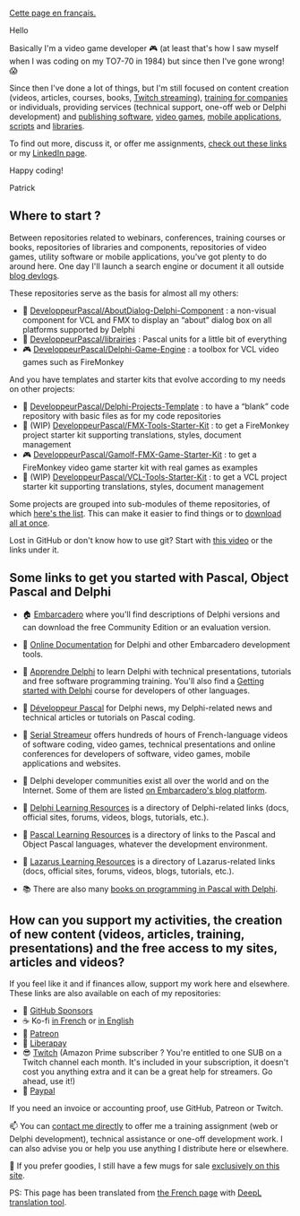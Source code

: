 [Cette page en français.](LISEZMOI.md)

Hello

Basically I'm a video game developer :video_game: (at least that's how I saw myself when I was coding on my TO7-70 in 1984) but since then I've gone wrong! :scream:

Since then I've done a lot of things, but I'm still focused on content creation (videos, articles, courses, books, [Twitch streaming](https://www.twitch.tv/patrickpremartin)), [training for companies](https://olfsoftware.fr/c/_20-formation.html) or individuals, providing services (technical support, one-off web or Delphi development) and [publishing software](https://olfsoftware.fr/c/_1_-logiciels-et-utilitaires.html), [video games](https://gamolf.fr), [mobile applications](https://olfsoftware.fr/c/_13-applications-mobiles.html), [scripts](https://olfsoftware.fr/c/_10-scripts.html) and [libraries](https://olfsoftware.fr/c/_12-librairies-et-composants-delphi.html).

To find out more, discuss it, or offer me assignments, [check out these links](https://vasur.fr/gravatar) or my [LinkedIn page](https://www.linkedin.com/in/patrickpremartin/).

Happy coding!

Patrick

## Where to start ?

Between repositories related to webinars, conferences, training courses or books, repositories of libraries and components, repositories of video games, utility software or mobile applications, you've got plenty to do around here. One day I'll launch a search engine or document it all outside [blog devlogs](https://developpeur-pascal.fr/devlog.html).

These repositories serve as the basis for almost all my others:

* :speech_balloon: [DeveloppeurPascal/AboutDialog-Delphi-Component](https://github.com/DeveloppeurPascal/AboutDialog-Delphi-Component) : a non-visual component for VCL and FMX to display an “about” dialog box on all platforms supported by Delphi
* :file_folder: [DeveloppeurPascal/librairies](https://github.com/DeveloppeurPascal/librairies) : Pascal units for a little bit of everything
* :video_game: [DeveloppeurPascal/Delphi-Game-Engine](https://github.com/DeveloppeurPascal/Delphi-Game-Engine) : a toolbox for VCL video games such as FireMonkey

And you have templates and starter kits that evolve according to my needs on other projects:

* :runner: [DeveloppeurPascal/Delphi-Projects-Template](https://github.com/DeveloppeurPascal/Delphi-Projects-Template) : to have a “blank” code repository with basic files as for my code repositories
* :construction_worker: (WIP) [DeveloppeurPascal/FMX-Tools-Starter-Kit](https://github.com/DeveloppeurPascal/FMX-Tools-Starter-Kit) : to get a FireMonkey project starter kit supporting translations, styles, document management
* :video_game: [DeveloppeurPascal/Gamolf-FMX-Game-Starter-Kit](https://github.com/DeveloppeurPascal/Gamolf-FMX-Game-Starter-Kit) : to get a FireMonkey video game starter kit with real games as examples
* :construction_worker: (WIP) [DeveloppeurPascal/VCL-Tools-Starter-Kit](https://github.com/DeveloppeurPascal/VCL-Tools-Starter-Kit) : to get a VCL project starter kit supporting translations, styles, document management

Some projects are grouped into sub-modules of theme repositories, of which [here's the list](https://github.com/DeveloppeurPascal?tab=repositories&q=pack&type=&language=&sort=). This can make it easier to find things or to [download all at once](https://github.com/DeveloppeurPascal/_AllProjects).

Lost in GitHub or don't know how to use git? Start with [this video](https://developpeur-pascal.fr/manipulations-git-et-github-de-base.html) or the links under it.

## Some links to get you started with Pascal, Object Pascal and Delphi

* :house: [Embarcadero](https://www.embarcadero.com) where you'll find descriptions of Delphi versions and can download the free Community Edition or an evaluation version.

* :bookmark_tabs: [Online Documentation](https://docwiki.embarcadero.com) for Delphi and other Embarcadero development tools.

* :school: [Apprendre Delphi](https://apprendre-delphi.fr) to learn Delphi with technical presentations, tutorials and free software programming training. You'll also find a [Getting started with Delphi](https://apprendre-delphi.fr/prise-en-main-de-delphi.html) course for developers of other languages.

* :thought_balloon: [Développeur Pascal](https://developpeur-pascal.fr) for Delphi news, my Delphi-related news and technical articles or tutorials on Pascal coding.

* :movie_camera: [Serial Streameur](https://serialstreameur.fr) offers hundreds of hours of French-language videos of software coding, video games, technical presentations and online conferences for developers of software, video games, mobile applications and websites.

* :loudspeaker: Delphi developer communities exist all over the world and on the Internet. Some of them are listed [on Embarcadero's blog platform](https://blogs.embarcadero.com/community/).

* :link: [Delphi Learning Resources](https://delphi-resources.developpeur-pascal.fr/) is a directory of Delphi-related links (docs, official sites, forums, videos, blogs, tutorials, etc.).

* :link: [Pascal Learning Resources](https://pascal-resources.developpeur-pascal.fr/) is a directory of links to the Pascal and Object Pascal languages, whatever the development environment.

* :link: [Lazarus Learning Resources](https://lazarus-resources.developpeur-pascal.fr/) is a directory of Lazarus-related links (docs, official sites, forums, videos, blogs, tutorials, etc.).

* :books: There are also many [books on programming in Pascal with Delphi](https://delphi-books.com).

## How can you support my activities, the creation of new content (videos, articles, training, presentations) and the free access to my sites, articles and videos?

If you feel like it and if finances allow, support my work here and elsewhere. These links are also available on each of my repositories:

* :rocket: [GitHub Sponsors](https://github.com/sponsors/DeveloppeurPascal)
* :coffee: Ko-fi [in French](https://ko-fi.com/patrick_premartin_fr) or [in English](https://ko-fi.com/patrick_premartin_en)
* :ramen: [Patreon](https://www.patreon.com/patrickpremartin)
* :baby_bottle: [Liberapay](https://liberapay.com/PatrickPremartin)
* :sunglasses: [Twitch](https://www.twitch.tv/subs/patrickpremartin) (Amazon Prime subscriber ? You're entitled to one SUB on a Twitch channel each month. It's included in your subscription, it doesn't cost you anything extra and it can be a great help for streamers. Go ahead, use it!)
* :chocolate_bar: [Paypal](https://www.paypal.com/paypalme/patrickpremartin)

If you need an invoice or accounting proof, use GitHub, Patreon or Twitch.

:mailbox: You can [contact me directly](https://olfsoftware.fr/contact/) to offer me a training assignment (web or Delphi development), technical assistance or one-off development work. I can also advise you or help you use anything I distribute here or elsewhere.

:gift: If you prefer goodies, I still have a few mugs for sale [exclusively on this site](https://goodies.medianim.com/search?query=delphi).

PS: This page has been translated from [the French page](LISEZMOI.md) with [DeepL translation tool](https://www.deepl.com/).
